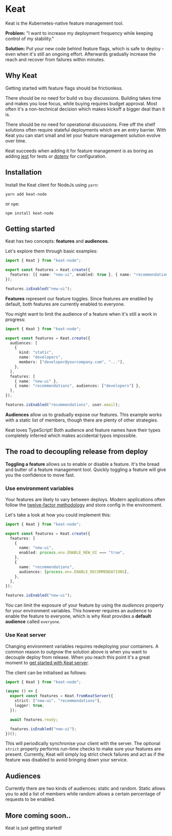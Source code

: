 # Keat

Keat is the Kubernetes-native feature management tool.

**Problem:** "I want to increase my deployment frequency while keeping control of my stability."

**Solution:** Put your new code behind feature flags, which is safe to deploy - even when it's still an ongoing effort. Afterwards gradually increase the reach and recover from failures within minutes.

## Why Keat

Getting started with feature flags should be frictionless.

There should be no need for build vs buy discussions. Building takes time and makes you lose focus, while buying requires budget approval. Most often it's a non-technical decision which makes kickoff a bigger deal than it is.

There should be no need for operational discussions. Free off the shelf solutions often require stateful deployments which are an entry barrier. With Keat you can start small and let your feature management solution evolve over time.

Keat succeeds when adding it for feature management is as boring as adding [jest][jest] for tests or [dotenv][dotenv] for configuration.

## Installation

Install the Keat client for NodeJs using `yarn`:

```
yarn add keat-node
```

or `npm`:

```
npm install keat-node
```

## Getting started

Keat has two concepts: **features** and **audiences**.

Let's explore them through basic examples:

```typescript
import { Keat } from "keat-node";

export const features = Keat.create({
  features: [{ name: "new-ui", enabled: true }, { name: "recommendations" }],
});

features.isEnabled("new-ui");
```

**Features** represent our feature toggles.
Since features are enabled by default, both features are currently enabled to everyone.

You might want to limit the audience of a feature when it's still a work in progress:

```typescript
import { Keat } from "keat-node";

export const features = Keat.create({
  audiences: [
    {
      kind: "static",
      name: "developers",
      members: ["developer@yourcompany.com", "..."],
    },
  ],
  features: [
    { name: "new-ui" },
    { name: "recommendations", audiences: ["developers"] },
  ],
});

features.isEnabled("recommendations", user.email);
```

**Audiences** allow us to gradually expose our features.
This example works with a static list of members, though there are plenty of other strategies.

Keat loves TypeScript! Both audience and feature names have their types completely inferred which makes accidental typos impossible.

## The road to decoupling release from deploy

**Toggling a feature** allows us to enable or disable a feature.
It's the bread and butter of a feature management tool.
Quickly toggling a feature will give you the confidence to move fast.

### Use environment variables

Your features are likely to vary between deploys.
Modern applications often follow the [twelve-factor methodology][12factor] and store config in the environment.

Let's take a look at how you could implement this:

```typescript
import { Keat } from "keat-node";

export const features = Keat.create({
  features: [
    {
      name: "new-ui",
      enabled: process.env.ENABLE_NEW_UI === "true",
    },
    {
      name: "recommendations",
      audiences: [process.env.ENABLE_RECOMMENDATIONS],
    },
  ],
});

features.isEnabled("new-ui");
```

You can limit the exposure of your feature by using the _audiences_ property for your environment variables. This however requires an audience to enable the feature to everyone, which is why Keat provides a **default audience** called `everyone`.

### Use Keat server

Changing environment variables requires redeploying your containers.
A common reason to outgrow the solution above is when you want to decouple deploy from release.
When you reach this point it's a great moment to [get started with Keat server][keat-server].

The client can be initialised as follows:

```typescript
import { Keat } from "keat-node";

(async () => {
  export const features = Keat.fromKeatServer({
    strict: ["new-ui", "recommendations"],
    logger: true,
  });

  await features.ready;

  features.isEnabled("new-ui");
})();
```

This will periodically synchronise your client with the server.
The optional `strict` property performs run-time checks to make sure your features are present.
Currently, Keat will simply log strict check failures and act as if the feature was disabled to avoid bringing down your service.

## Audiences

Currently there are two kinds of audiences: static and random.
Static allows you to add a list of members while random allows a certain percentage of requests to be enabled.

## More coming soon..

Keat is just getting started!

[12factor]: https://12factor.net/config
[keat-audiences]: https:www.google.con
[jest]: https://www.npmjs.com/package/jest
[dotenv]: https://www.npmjs.com/package/dotenv
[node-config]: https://www.npmjs.com/package/config
[keat-server]: https://github.com/WitoDelnat/keat-server#installation

